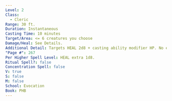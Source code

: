 ```yaml
---
Level: 2
Class:
  - Cleric
Range: 30 ft.
Duration: Instantaneous
Casting Time: 10 minutes
Target/Area: <= 6 creatures you choose
Damage/Heal: See Details.
Additional Detail: Targets HEAL 2d8 + casting ability modifier HP. No effect on undead/constructs.
"Page #": 267
Per Higher Spell Level: HEAL extra 1d8.
Ritual Spell?: false
Concentration Spell: false
V: true
S: false
M: false
School: Evocation
Book: PHB
---
```

